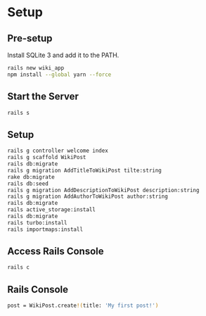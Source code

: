 # Setup

## Pre-setup

Install SQLite 3 and add it to the PATH.

```bash
rails new wiki_app
npm install --global yarn --force
```

## Start the Server

```bash
rails s
```

## Setup

```bash
rails g controller welcome index
rails g scaffold WikiPost
rails db:migrate
rails g migration AddTitleToWikiPost tilte:string
rake db:migrate
rails db:seed
rails g migration AddDescriptionToWikiPost description:string
rails g migration AddAuthorToWikiPost author:string
rails db:migrate
rails active_storage:install
rails db:migrate
rails turbo:install
rails importmaps:install
```

## Access Rails Console

```bash
rails c
```

## Rails Console

```bash
post = WikiPost.create!(title: 'My first post!')
```
